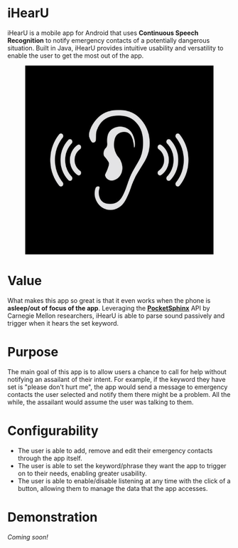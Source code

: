# iHearU

iHearU is a mobile app for Android that uses **Continuous Speech Recognition** to notify emergency contacts of a potentially dangerous situation. Built in Java, iHearU provides intuitive usability and versatility to enable the user to get the most out of the app. 

<figure>
  <img src="https://github.com/Allton274/iHearU/blob/main/app/src/main/res/drawable/ihearu_logo.png"/>
</figure>

# Value
What makes this app so great is that it even works when the phone is __asleep/out of focus of the app__. Leveraging the [**PocketSphinx**](https://pypi.org/project/pocketsphinx/) API by Carnegie Mellon researchers, iHearU is able to parse sound passively and trigger when it hears the set keyword.

# Purpose
The main goal of this app is to allow users a chance to call for help without notifying an assailant of their intent. For example, if the keyword they have set is "please don't hurt me", the app would send a message to emergency contacts the user selected and notify them there might be a problem. All the while, the assailant would assume the user was talking to them.

# Configurability

- The user is able to add, remove and edit their emergency contacts through the app itself.
- The user is able to set the keyword/phrase they want the app to trigger on to their needs, enabling greater usability.
- The user is able to enable/disable listening at any time with the click of a button, allowing them to manage the data that the app accesses.

# Demonstration
*Coming soon!*
